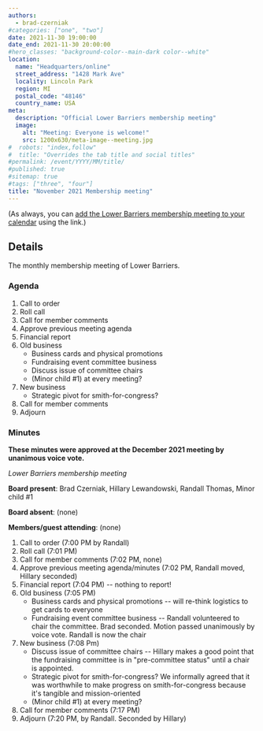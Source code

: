 ```yaml
---
authors:
  - brad-czerniak
#categories: ["one", "two"]
date: 2021-11-30 19:00:00
date_end: 2021-11-30 20:00:00
#hero_classes: "background-color--main-dark color--white"
location:
  name: "Headquarters/online"
  street_address: "1428 Mark Ave"
  locality: Lincoln Park
  region: MI
  postal_code: "48146"
  country_name: USA
meta:
  description: "Official Lower Barriers membership meeting"
  image:
    alt: "Meeting: Everyone is welcome!"
    src: 1200x630/meta-image--meeting.jpg
#  robots: "index,follow"
#  title: "Overrides the tab title and social titles"
#permalink: /event/YYYY/MM/title/
#published: true
#sitemap: true
#tags: ["three", "four"]
title: "November 2021 Membership meeting"
---
```


(As always, you can [add the Lower Barriers membership meeting to your calendar](http://bit.ly/lowerbarriers) using the link.)

## Details

The monthly membership meeting of Lower Barriers.

### Agenda

  1. Call to order
  2. Roll call
  3. Call for member comments
  4. Approve previous meeting agenda
  5. Financial report
  6. Old business
      * Business cards and physical promotions
      * Fundraising event committee business
      * Discuss issue of committee chairs
      * (Minor child #1) at every meeting?
  7. New business
      * Strategic pivot for smith-for-congress?
  8. Call for member comments
  9. Adjourn

### Minutes

**These minutes were approved at the December 2021 meeting by unanimous voice vote.**

_Lower Barriers membership meeting_

**Board present**: Brad Czerniak, Hillary Lewandowski, Randall Thomas, Minor child #1

**Board absent**: (none)

**Members/guest attending**: (none)

  1. Call to order (7:00 PM by Randall)
  2. Roll call (7:01 PM)
  3. Call for member comments (7:02 PM, none)
  4. Approve previous meeting agenda/minutes (7:02 PM, Randall moved, Hillary seconded)
  5. Financial report (7:04 PM) -- nothing to report!
  6. Old business (7:05 PM)
      * Business cards and physical promotions -- will re-think logistics to get cards to everyone
      * Fundraising event committee business -- Randall volunteered to chair the committee. Brad seconded. Motion passed unanimously by voice vote. Randall is now the chair
  7. New business (7:08 Pm)
      * Discuss issue of committee chairs -- Hillary makes a good point that the fundraising committee is in "pre-committee status" until a chair is appointed. 
      * Strategic pivot for smith-for-congress? We informally agreed that it was worthwhile to make progress on smith-for-congress because it's tangible and mission-oriented
      * (Minor child #1) at every meeting?
  8. Call for member comments (7:17 PM)
  9. Adjourn (7:20 PM, by Randall. Seconded by Hillary)
